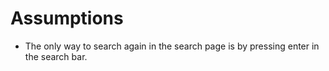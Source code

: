 # Assumptions
- The only way to search again in the search page is by pressing enter in the search bar.
